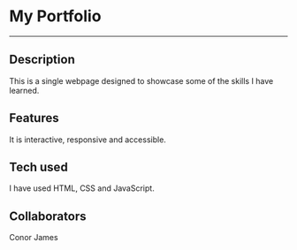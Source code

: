# My Portfolio
--------------

## Description
This is a single webpage designed to showcase some of the skills I have learned.

## Features
It is interactive, responsive and accessible.

## Tech used
I have used HTML, CSS and JavaScript.

## Collaborators
Conor James
